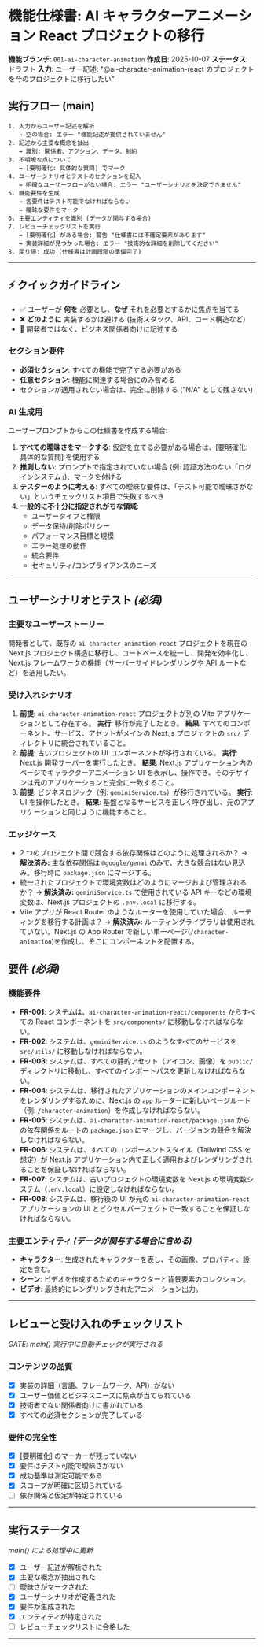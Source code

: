 # 機能仕様書: AI キャラクターアニメーション React プロジェクトの移行

**機能ブランチ**: `001-ai-character-animation`
**作成日**: 2025-10-07
**ステータス**: ドラフト
**入力**: ユーザー記述: "@ai-character-animation-react のプロジェクトを今のプロジェクトに移行したい"

## 実行フロー (main)

```
1. 入力からユーザー記述を解析
   → 空の場合: エラー "機能記述が提供されていません"
2. 記述から主要な概念を抽出
   → 識別: 関係者、アクション、データ、制約
3. 不明瞭な点について
   → [要明確化: 具体的な質問] でマーク
4. ユーザーシナリオとテストのセクションを記入
   → 明確なユーザーフローがない場合: エラー "ユーザーシナリオを決定できません"
5. 機能要件を生成
   → 各要件はテスト可能でなければならない
   → 曖昧な要件をマーク
6. 主要エンティティを識別 (データが関与する場合)
7. レビューチェックリストを実行
   → [要明確化] がある場合: 警告 "仕様書には不確定要素があります"
   → 実装詳細が見つかった場合: エラー "技術的な詳細を削除してください"
8. 戻り値: 成功 (仕様書は計画段階の準備完了)
```

---

## ⚡ クイックガイドライン

- ✅ ユーザーが **何を** 必要とし、**なぜ** それを必要とするかに焦点を当てる
- ❌ **どのように** 実装するかは避ける (技術スタック、API、コード構造など)
- 👥 開発者ではなく、ビジネス関係者向けに記述する

### セクション要件

- **必須セクション**: すべての機能で完了する必要がある
- **任意セクション**: 機能に関連する場合にのみ含める
- セクションが適用されない場合は、完全に削除する ("N/A" として残さない)

### AI 生成用

ユーザープロンプトからこの仕様書を作成する場合:

1. **すべての曖昧さをマークする**: 仮定を立てる必要がある場合は、[要明確化: 具体的な質問] を使用する
2. **推測しない**: プロンプトで指定されていない場合 (例: 認証方法のない「ログインシステム」)、マークを付ける
3. **テスターのように考える**: すべての曖昧な要件は、「テスト可能で曖昧さがない」というチェックリスト項目で失敗するべき
4. **一般的に不十分に指定されがちな領域**:
   - ユーザータイプと権限
   - データ保持/削除ポリシー
   - パフォーマンス目標と規模
   - エラー処理の動作
   - 統合要件
   - セキュリティ/コンプライアンスのニーズ

---

## ユーザーシナリオとテスト _(必須)_

### 主要なユーザーストーリー

開発者として、既存の `ai-character-animation-react` プロジェクトを現在の Next.js プロジェクト構造に移行し、コードベースを統一し、開発を効率化し、Next.js フレームワークの機能（サーバーサイドレンダリングや API ルートなど）を活用したい。

### 受け入れシナリオ

1. **前提**: `ai-character-animation-react` プロジェクトが別の Vite アプリケーションとして存在する。 **実行**: 移行が完了したとき。 **結果**: すべてのコンポーネント、サービス、アセットがメインの Next.js プロジェクトの `src/` ディレクトリに統合されていること。
2. **前提**: 古いプロジェクトの UI コンポーネントが移行されている。 **実行**: Next.js 開発サーバーを実行したとき。 **結果**: Next.js アプリケーション内のページでキャラクターアニメーション UI を表示し、操作でき、そのデザインは元のアプリケーションと完全に一致すること。
3. **前提**: ビジネスロジック（例: `geminiService.ts`）が移行されている。 **実行**: UI を操作したとき。 **結果**: 基盤となるサービスを正しく呼び出し、元のアプリケーションと同じように機能すること。

### エッジケース

- 2 つのプロジェクト間で競合する依存関係はどのように処理されるか？ → **解決済み:** 主な依存関係は `@google/genai` のみで、大きな競合はない見込み。移行時に `package.json` にマージする。
- 統一されたプロジェクトで環境変数はどのようにマージおよび管理されるか？ → **解決済み:** `geminiService.ts` で使用されている API キーなどの環境変数は、Next.js プロジェクトの `.env.local` に移行する。
- Vite アプリが React Router のようなルーターを使用していた場合、ルーティングを移行する計画は？ → **解決済み:** ルーティングライブラリは使用されていない。Next.js の App Router で新しい単一ページ(`/character-animation`)を作成し、そこにコンポーネントを配置する。

## 要件 _(必須)_

### 機能要件

- **FR-001**: システムは、`ai-character-animation-react/components` からすべての React コンポーネントを `src/components/` に移動しなければならない。
- **FR-002**: システムは、`geminiService.ts` のようなすべてのサービスを `src/utils/` に移動しなければならない。
- **FR-003**: システムは、すべての静的アセット（アイコン、画像）を `public/` ディレクトリに移動し、すべてのインポートパスを更新しなければならない。
- **FR-004**: システムは、移行されたアプリケーションのメインコンポーネントをレンダリングするために、Next.js の `app` ルーターに新しいページルート（例: `/character-animation`）を作成しなければならない。
- **FR-005**: システムは、`ai-character-animation-react/package.json` からの依存関係をルートの `package.json` にマージし、バージョンの競合を解決しなければならない。
- **FR-006**: システムは、すべてのコンポーネントスタイル（Tailwind CSS を想定）が Next.js アプリケーション内で正しく適用およびレンダリングされることを保証しなければならない。
- **FR-007**: システムは、古いプロジェクトの環境変数を Next.js の環境変数システム（`.env.local`）に設定しなければならない。
- **FR-008**: システムは、移行後の UI が元の `ai-character-animation-react` アプリケーションの UI とピクセルパーフェクトで一致することを保証しなければならない。

### 主要エンティティ _(データが関与する場合に含める)_

- **キャラクター**: 生成されたキャラクターを表し、その画像、プロパティ、設定を含む。
- **シーン**: ビデオを作成するためのキャラクターと背景要素のコレクション。
- **ビデオ**: 最終的にレンダリングされたアニメーション出力。

---

## レビューと受け入れのチェックリスト

_GATE: main() 実行中に自動チェックが実行される_

### コンテンツの品質

- [x] 実装の詳細（言語、フレームワーク、API）がない
- [x] ユーザー価値とビジネスニーズに焦点が当てられている
- [x] 技術者でない関係者向けに書かれている
- [x] すべての必須セクションが完了している

### 要件の完全性

- [x] [要明確化] のマーカーが残っていない
- [x] 要件はテスト可能で曖昧さがない
- [x] 成功基準は測定可能である
- [x] スコープが明確に区切られている
- [ ] 依存関係と仮定が特定されている

---

## 実行ステータス

_main() による処理中に更新_

- [x] ユーザー記述が解析された
- [x] 主要な概念が抽出された
- [ ] 曖昧さがマークされた
- [x] ユーザーシナリオが定義された
- [x] 要件が生成された
- [x] エンティティが特定された
- [ ] レビューチェックリストに合格した

---
